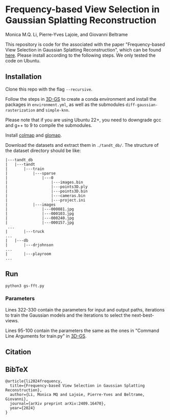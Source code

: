 # Frequency-based View Selection in Gaussian Splatting Reconstruction
Monica M.Q. Li, Pierre-Yves Lajoie, and Giovanni Beltrame

This repository is code for the associated with the paper "Frequency-based View Selection in Gaussian Splatting Reconstruction", which can be found [here](https://arxiv.org/abs/2409.16470). Please install according to the following steps. We only tested the code on Ubuntu.

## Installation

Clone this repo with the flag `--recursive`.

Follow the steps in [3D-GS](https://github.com/graphdeco-inria/gaussian-splatting) to create a conda environment and install the packages in `environment.yml`, as well as the submodules `diff-gaussian-rasterization` and `simple-knn`.

Please note that if you are using Ubuntu 22+, you need to downgrade gcc and g++ to 9 to compile the submodules.

Install [colmap](https://colmap.github.io/install.html#build-from-source) and [glomap](https://github.com/colmap/glomap).

Download the datasets and extract them in `./tandt_db/`. The structure of the dataset directory should be like:

```
|---tandt_db
|   |---tandt
|       |---train
|           |---sparse
|               |---0
|                   |---images.bin
|                   |---points3D.ply
|                   |---points3D.bin
|                   |---cameras.bin
|                   |---project.ini
|           |---images
|               |---000081.jpg
|               |---000103.jpg
|               |---000240.jpg
|               |---000157.jpg
 ...
|       |---truck
...
|   |---db
|       |---drjohnson
...
|       |---playroom
...
```

## Run
```shell
python3 gs-fft.py
```

### Parameters
Lines 322-330 contain the parameters for input and output paths, iterations to train the Gaussian models and the iterations to select the next-best-views.

Lines 95-100 contain the parameters the same as the ones in "Command Line Arguments for train.py" in [3D-GS](https://github.com/graphdeco-inria/gaussian-splatting).

## Citation
<section class="section" id="BibTeX">
  <div class="container is-max-desktop content">
    <h2 class="title">BibTeX</h2>
    <pre><code>@article{li2024frequency,
  title={Frequency-based View Selection in Gaussian Splatting Reconstruction},
  author={Li, Monica MQ and Lajoie, Pierre-Yves and Beltrame, Giovanni},
  journal={arXiv preprint arXiv:2409.16470},
  year={2024}
}
</code></pre>
  </div>
</section>
